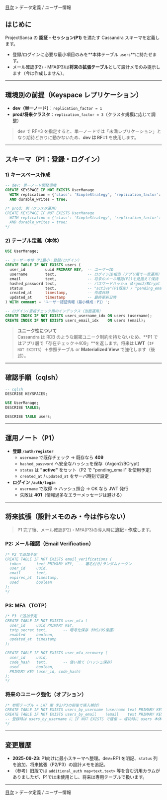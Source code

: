 [目次](../目次.md) > データ定義 / ユーザー情報

## はじめに
ProjectSansa の **認証・セッション(P1)** を満たす Cassandra スキーマを定義します。  
- 登録/ログインに必要な最小項目のみを**本体テーブル `users`**に持たせます。  
- メール確認(P2)・MFA(P3)は**将来の拡張テーブル**として設計メモのみ提示します（今は作成しません）。

---

## 環境別の前提（Keyspace レプリケーション）
- **dev（単一ノード）**：`replication_factor = 1`  
- **prod/将来クラスタ**：`replication_factor = 3`（クラスタ規模に応じて調整）

> dev で RF=3 を指定すると、単一ノードでは「未満レプリケーション」となり期待どおりに動かないため、**dev は RF=1** を使用します。

---

## スキーマ（P1：登録・ログイン）

### 1) キースペース作成
```sql
-- dev: 単一ノード開発環境
CREATE KEYSPACE IF NOT EXISTS UserManage
  WITH replication = {'class': 'SimpleStrategy', 'replication_factor': 1}
  AND durable_writes = true;

/* prod: 例（クラスタ運用）
CREATE KEYSPACE IF NOT EXISTS UserManage
  WITH replication = {'class': 'SimpleStrategy', 'replication_factor': 3}
  AND durable_writes = true;
*/
```

### 2) テーブル定義（本体）
```sql
USE UserManage;

-- ユーザー本体（P1最小：登録/ログイン）
CREATE TABLE IF NOT EXISTS users (
  user_id         uuid PRIMARY KEY,  -- ユーザーID
  username        text,              -- ログインID相当（アプリ層で一意運用）
  email           text,              -- 将来のメール確認(P2)を見据えて保持
  hashed_password text,              -- パスワードハッシュ（Argon2/BCrypt 等）
  status          text,              -- "active"(P1既定) / "pending_email"(P2) / "locked"(将来)
  created_at      timestamp,         -- 作成日時
  updated_at      timestamp          -- 最終更新日時
) WITH comment = 'ユーザー認証情報（最小構成：P1）';

-- ログイン/重複チェック用のインデックス（当面運用）
CREATE INDEX IF NOT EXISTS users_username_idx ON users (username);
CREATE INDEX IF NOT EXISTS users_email_idx    ON users (email);
```

> **ユニーク性について**  
> Cassandra は RDB のような厳密ユニーク制約を持たないため、**P1 ではアプリ層で「存在チェック→409」**を返します。将来は **LWT**（`IF NOT EXISTS`）＋参照テーブル or **Materialized View** で強化します（後述）。

---

## 確認手順（cqlsh）
```sql
-- cqlsh
DESCRIBE KEYSPACES;

USE UserManage;
DESCRIBE TABLES;

DESCRIBE TABLE users;
```

---

## 運用ノート（P1）

- **登録 `/auth/register`**  
  - `username` で既存チェック → 既存なら **409**  
  - `hashed_password` へ安全なハッシュを保存（Argon2/BCrypt）  
  - `status` は **"active"** をセット（P2 で "pending_email" を使用予定）  
  - `created_at` / `updated_at` をサーバ時刻で設定
- **ログイン `/auth/login`**  
  - `username` で取得 → ハッシュ照合 → OK なら JWT 発行  
  - 失敗は **401**（情報過多なエラーメッセージは避ける）

---

## 将来拡張（設計メモのみ・今は作らない）

> P1 完了後、メール確認(P2)・MFA(P3)の導入時に**追記・作成**します。

### P2: メール確認（Email Verification）
```sql
/* P2 で追加予定
CREATE TABLE IF NOT EXISTS email_verifications (
  token       text PRIMARY KEY,  -- 署名付き/ランダムトークン
  user_id     uuid,
  email       text,
  expires_at  timestamp,
  used        boolean
);
*/
```

### P3: MFA（TOTP）
```sql
/* P3 で追加予定
CREATE TABLE IF NOT EXISTS user_mfa (
  user_id     uuid PRIMARY KEY,
  totp_secret text,       -- 暗号化保存（KMS/OS保護）
  enabled     boolean,
  updated_at  timestamp
);

CREATE TABLE IF NOT EXISTS user_mfa_recovery (
  user_id     uuid,
  code_hash   text,       -- 使い捨て（ハッシュ保存）
  used        boolean,
  PRIMARY KEY (user_id, code_hash)
);
*/
```

### 将来のユニーク強化（オプション）
```sql
/* 参照テーブル + LWT 案（P2/P3の前後で導入検討）
CREATE TABLE IF NOT EXISTS users_by_username (username text PRIMARY KEY, user_id uuid);
CREATE TABLE IF NOT EXISTS users_by_email    (email    text PRIMARY KEY, user_id uuid);
-- 登録時は users_by_username に IF NOT EXISTS で確保 → 成功時に users 本体 INSERT
*/
```

---

## 変更履歴
- **2025-09-23**: P1向けに最小スキーマへ整理。dev=RF1 を明記、`status` 列を追加、将来拡張（P2/P3）の設計メモを追記。
- （参考）旧版では `additional_auth map<text,text>` 等を含む汎用カラムがありましたが、P1では未使用とし、将来は専用テーブルで扱います。

***
[目次](../目次.md) > データ定義 / ユーザー情報
